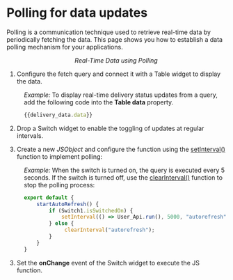 # Polling for data updates

Polling is a communication technique used to retrieve real-time data by periodically fetching the data. This page shows you how to establish a data polling mechanism for your applications.


  <figure>
  <img src="/img/polling-1.gif" style= {{width:"750px", height:"auto"}} alt=""/>
  <figcaption align = "center"><i>Real-Time Data using Polling</i></figcaption>
  </figure>  



1. Configure the fetch query and connect it with a Table widget to display the data.

<dd>

*Example:* To display real-time delivery status updates from a query, add the following code into the **Table data** property.

```js
{{delivery_data.data}}
```
</dd>

2. Drop a Switch widget to enable the toggling of updates at regular intervals.

3. Create a new *JSObject* and configure the function using the [setInterval()](/reference/appsmith-framework/widget-actions/intervals-time-events) function  to implement polling:

<dd>

*Example:* When the switch is turned on, the query is executed every 5 seconds. If the switch is turned off, use the [clearInterval()](/reference/appsmith-framework/widget-actions/clear-interval) function to stop the polling process:

```js
export default {
    startAutoRefresh() {
        if (Switch1.isSwitchedOn) {
            setInterval(() => User_Api.run(), 5000, "autorefresh");
        } else {
             clearInterval("autorefresh");
        }
    }
}
```

</dd>

3. Set the **onChange** event of the Switch widget to execute the JS function.












